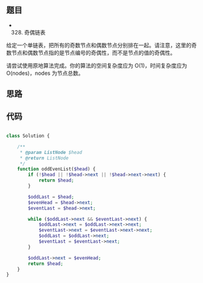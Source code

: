 ## 题目

* 328. 奇偶链表

给定一个单链表，把所有的奇数节点和偶数节点分别排在一起。请注意，这里的奇数节点和偶数节点指的是节点编号的奇偶性，而不是节点的值的奇偶性。

请尝试使用原地算法完成。你的算法的空间复杂度应为 O(1)，时间复杂度应为 O(nodes)，nodes 为节点总数。

## 思路

## 代码

```php

class Solution {

    /**
     * @param ListNode $head
     * @return ListNode
     */
    function oddEvenList($head) {
        if (!$head || !$head->next || !$head->next->next) {
            return $head;
        }

        $oddLast = $head;
        $evenHead = $head->next;
        $eventLast = $head->next;

        while ($oddLast->next && $eventLast->next) {
            $oddLast->next = $oddLast->next->next;
            $eventLast->next = $eventLast->next->next;
            $oddLast = $oddLast->next;
            $eventLast = $eventLast->next;
        }

        $oddLast->next = $evenHead;
        return $head;
    }
}

```
